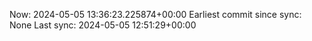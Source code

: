 Now: 2024-05-05 13:36:23.225874+00:00 Earliest commit since sync: None Last sync: 2024-05-05 12:51:29+00:00

